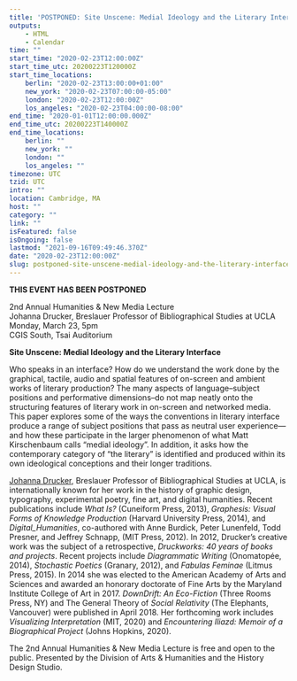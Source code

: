 ```yaml
---
title: 'POSTPONED: Site Unscene: Medial Ideology and the Literary Interface'
outputs:
    - HTML
    - Calendar
time: ""
start_time: "2020-02-23T12:00:00Z"
start_time_utc: 20200223T120000Z
start_time_locations:
    berlin: "2020-02-23T13:00:00+01:00"
    new_york: "2020-02-23T07:00:00-05:00"
    london: "2020-02-23T12:00:00Z"
    los_angeles: "2020-02-23T04:00:00-08:00"
end_time: "2020-01-01T12:00:00.000Z"
end_time_utc: 20200223T140000Z
end_time_locations:
    berlin: ""
    new_york: ""
    london: ""
    los_angeles: ""
timezone: UTC
tzid: UTC
intro: ""
location: Cambridge, MA
host: ""
category: ""
link: ""
isFeatured: false
isOngoing: false
lastmod: "2021-09-16T09:49:46.370Z"
date: "2020-02-23T12:00:00Z"
slug: postponed-site-unscene-medial-ideology-and-the-literary-interface
---
```

**THIS EVENT HAS BEEN POSTPONED**

2nd Annual Humanities & New Media Lecture<br />
Johanna Drucker, Breslauer Professor of Bibliographical Studies at UCLA<br />
Monday, March 23, 5pm<br />
CGIS South, Tsai Auditorium

**Site Unscene: Medial Ideology and the Literary Interface**

Who speaks in an interface? How do we understand the work done by the graphical, tactile, audio and spatial features of on-screen and ambient works of literary production? The many aspects of language–subject positions and performative dimensions–do not map neatly onto the structuring features of literary work in on-screen and networked media. This paper explores some of the ways the conventions in literary interface produce a range of subject positions that pass as neutral user experience—and how these participate in the larger phenomenon of what Matt Kirschenbaum calls “medial ideology”. In addition, it asks how the contemporary category of “the literary” is identified and produced within its own ideological conceptions and their longer traditions. 

[Johanna Drucker](http://www.johannadrucker.net/), Breslauer Professor of Bibliographical Studies at UCLA, is internationally known for her work in the history of graphic design, typography, experimental poetry, fine art, and digital humanities. Recent publications include *What Is?* (Cuneiform Press, 2013), *Graphesis: Visual Forms of Knowledge Production* (Harvard University Press, 2014), and *Digital_Humanities*, co-authored with Anne Burdick, Peter Lunenfeld, Todd Presner, and Jeffrey Schnapp, (MIT Press, 2012). In 2012, Drucker’s creative work was the subject of a retrospective, *Druckworks: 40 years of books and projects*. Recent projects include *Diagrammatic Writing* (Onomatopée, 2014), *Stochastic Poetics* (Granary, 2012), and *Fabulas Feminae* (Litmus Press, 2015). In 2014 she was elected to the American Academy of Arts and Sciences and awarded an honorary doctorate of Fine Arts by the Maryland Institute College of Art in 2017. *DownDrift: An Eco-Fiction* (Three Rooms Press, NY) and The General Theory of *Social Relativity* (The Elephants, Vancouver) were published in April 2018. Her forthcoming work includes *Visualizing Interpretation* (MIT, 2020) and *Encountering Iliazd: Memoir of a Biographical Project* (Johns Hopkins, 2020).

The 2nd Annual Humanities & New Media Lecture is free and open to the public. Presented by the Division of Arts & Humanities and the History Design Studio.